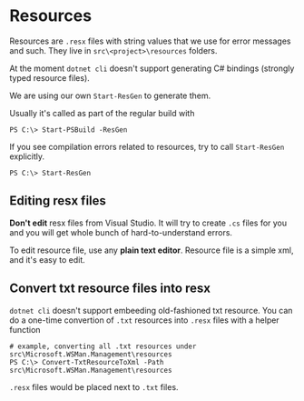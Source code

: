 # Resources

Resources are `.resx` files with string values that we use for error messages and such.
They live in `src\<project>\resources` folders.

At the moment `dotnet cli` doesn't support generating C# bindings (strongly typed resource files).

We are using our own `Start-ResGen` to generate them.

Usually it's called as part of the regular build with

```
PS C:\> Start-PSBuild -ResGen
```

If you see compilation errors related to resources, try to call `Start-ResGen` explicitly.

```
PS C:\> Start-ResGen
```

## Editing resx files

**Don't edit** resx files from Visual Studio. 
It will try to create `.cs` files for you and you will get whole bunch of hard-to-understand errors.

To edit resource file, use any **plain text editor**. 
Resource file is a simple xml, and it's easy to edit.


## Convert txt resource files into resx

`dotnet cli` doesn't support embeeding old-fashioned txt resource.
You can do a one-time convertion of `.txt` resources into `.resx` files with a helper function

```
# example, converting all .txt resources under src\Microsoft.WSMan.Management\resources
PS C:\> Convert-TxtResourceToXml -Path src\Microsoft.WSMan.Management\resources
```

`.resx` files would be placed next to `.txt` files.

